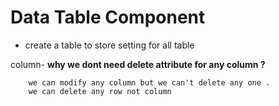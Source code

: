 # Data Table Component 

- create a table to store setting for all table 

column- __why we dont need delete attribute for any column ?__
```
    we can modify any column but we can't delete any one . 
    we can delete any row not column 
```